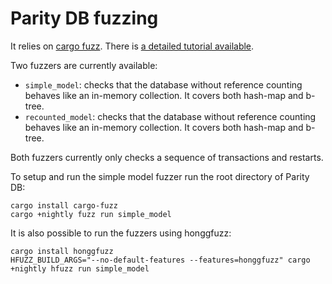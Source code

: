 # Parity DB fuzzing

It relies on [cargo fuzz](https://github.com/rust-fuzz/cargo-fuzz).
There is [a detailed tutorial available](https://rust-fuzz.github.io/book/cargo-fuzz.html).

Two fuzzers are currently available:

- `simple_model`: checks that the database without reference counting behaves like an in-memory collection. It covers both hash-map and b-tree.
- `recounted_model`: checks that the database without reference counting behaves like an in-memory collection. It covers both hash-map and b-tree.

Both fuzzers currently only checks a sequence of transactions and restarts.

To setup and run the simple model fuzzer run the root directory of Parity DB:
```shell
cargo install cargo-fuzz
cargo +nightly fuzz run simple_model
```

It is also possible to run the fuzzers using honggfuzz:
```shell
cargo install honggfuzz
HFUZZ_BUILD_ARGS="--no-default-features --features=honggfuzz" cargo +nightly hfuzz run simple_model
```
